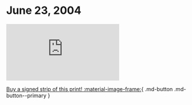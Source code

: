 # June 23, 2004

![](https://www.achewood.com/comic.php?date=06232004)

[Buy a signed strip of this print! :material-image-frame:](https://achewood-holiday-pop-up.myshopify.com/products/strip#06232004){ .md-button .md-button--primary }
